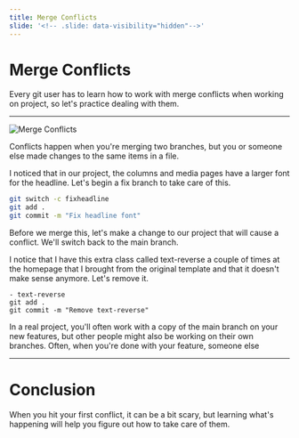 ```yaml
---
title: Merge Conflicts
slide: '<!-- .slide: data-visibility="hidden"-->'
---
```


<!-- .slide: data-state="layout-title" class="bg-dark"-->

# Merge Conflicts

> >

Every git user has to learn how to work with merge conflicts when working on project, so let's practice dealing with them.

---

![Merge Conflicts](images/conflict.png)

> >

Conflicts happen when you're merging two branches, but you or someone else made changes to the same items in a file.

I noticed that in our project, the columns and media pages have a larger font for the headline. Let's begin a fix branch to take care of this.

```sh
git switch -c fixheadline
git add .
git commit -m "Fix headline font"
```

Before we merge this, let's make a change to our project that will cause a conflict. We'll switch back to the main branch.

I notice that I have this extra class called text-reverse a couple of times at the homepage that I brought from the original template and that it doesn't make sense anymore. Let's remove it.

```
- text-reverse
git add .
git commit -m "Remove text-reverse"
```

In a real project, you'll often work with a copy of the main branch on your new features, but other people might also be working on their own branches. Often, when you're done with your feature, someone else

---

# Conclusion

When you hit your first conflict, it can be a bit scary, but learning what's happening will help you figure out how to take care of them.
